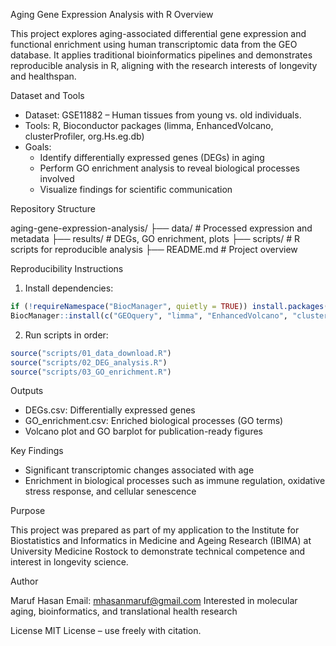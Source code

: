 Aging Gene Expression Analysis with R
Overview

This project explores aging-associated differential gene expression and functional enrichment using human transcriptomic data from the GEO database. 
It applies traditional bioinformatics pipelines and demonstrates reproducible analysis in R, aligning with the research interests of longevity and healthspan.

Dataset and Tools

- Dataset: GSE11882 – Human tissues from young vs. old individuals.
- Tools: R, Bioconductor packages (limma, EnhancedVolcano, clusterProfiler, org.Hs.eg.db)
- Goals:
  - Identify differentially expressed genes (DEGs) in aging
  - Perform GO enrichment analysis to reveal biological processes involved
  - Visualize findings for scientific communication

Repository Structure

aging-gene-expression-analysis/
├── data/                   # Processed expression and metadata
├── results/                # DEGs, GO enrichment, plots
├── scripts/                # R scripts for reproducible analysis
├── README.md               # Project overview

Reproducibility Instructions

1. Install dependencies:
```r
if (!requireNamespace("BiocManager", quietly = TRUE)) install.packages("BiocManager")
BiocManager::install(c("GEOquery", "limma", "EnhancedVolcano", "clusterProfiler", "org.Hs.eg.db"))
```

2. Run scripts in order:
```r
source("scripts/01_data_download.R")
source("scripts/02_DEG_analysis.R")
source("scripts/03_GO_enrichment.R")
```

Outputs

- DEGs.csv: Differentially expressed genes
- GO_enrichment.csv: Enriched biological processes (GO terms)
- Volcano plot and GO barplot for publication-ready figures

Key Findings

- Significant transcriptomic changes associated with age
- Enrichment in biological processes such as immune regulation, oxidative stress response, and cellular senescence

Purpose

This project was prepared as part of my application to the Institute for Biostatistics and Informatics in Medicine and Ageing Research (IBIMA) at 
University Medicine Rostock to demonstrate technical competence and interest in longevity science.

Author

Maruf Hasan
Email: mhasanmaruf@gmail.com
Interested in molecular aging, bioinformatics, and translational health research

License
MIT License – use freely with citation.
